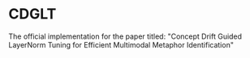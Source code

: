 # CDGLT
 The official implementation for the paper titled: "Concept Drift Guided LayerNorm Tuning for Efficient Multimodal Metaphor Identification"
